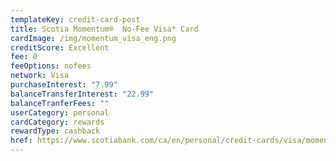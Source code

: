 ```yaml
---
templateKey: credit-card-post
title: Scotia Momentum®  No-Fee Visa* Card
cardImage: /img/momentum_visa_eng.png
creditScore: Excellent
fee: 0
feeOptions: nofees
network: Visa
purchaseInterest: "7.99"
balanceTransferInterest: "22.99"
balanceTranferFees: ""
userCategory: personal
cardCategory: rewards
rewardType: cashback
href: https://www.scotiabank.com/ca/en/personal/credit-cards/visa/momentum-no-fee-card.html?cid=a-27077b-23277c-
---
```

